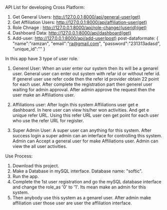 API List for developing Cross Platform: 
1. Get General Users: http://127.0.0.1:8000/api/general-user(get)
2. Get Affiliation Users: http://127.0.0.1:8000/api/affiliation-user(get)
3. Role Chnage : http://127.0.0.1:8000/api/role-change/{userid}(get)
4. Dashboard Data: http://127.0.0.1:8000/api/dashboard(get)
5. Add-user: http://127.0.0.1:8000/api/add-user(post)
post-dataformate:
{
	"name":"ramzan",
	"email":"ra@gmail.com",
	"password":"231313adasd",
	"unique_id":""
}

In this app have 3 type of user role.
1. Generel User: When an user enter our system then its will be a genarel user. General user can enter out system with refar id or without refer id. If generel user use refer code then the refer id provider obtain 22 point for each user. After complete the registration part then generel user waiting for admin approval. After admin approve the request then the user make an Affiliations user.

2. Affiliations user: After login this system Affiliations user get e dashboard. In here user can view his/her won activities. And get e unique refer URL. Using this refer URL user cen get point for each user who use the refer URL for register. 

3. Super Admin User: A super user can anything for this system. After success login a super admin can an interface for controlling this system. Admin can Accept a general user for make Affiliations user. Admin can view the all user activities. 


Use Process: 
1. Download this project. 
2. Make a Database in mySQL interface. Database name: "softic".
3. Run the app.
4. Complete the 1st user registration and go the mySQL database interface and change the role_as '0' to '1'. Its mean make an admin for this system. 
5. Then anybody use this system as a genarel user. After admin make affiliation user those user are user the affiliation interface. 